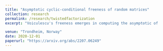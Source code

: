```yaml
---
title: "Asymptotic cyclic-conditional freeness of random matrices"
collection: research
permalink: /research/twistedfactorization
excerpt: "Voiculescu's freeness emerges in computing the asymptotic of spectra of polynomials on random matrices with eigenspaces in generic positions: they are randomly rotated with a uniform unitary random matrix U. In this article we elaborate on the previous point by proposing a random matrix model, which we name the Vortex model, where U has the law of a uniform unitary random matrix conditioned to leave invariant one deterministic vector v. In the high dimensional limit, we show that matrices randomly rotated by the matrix U are asymptotically conditionally free with respect to the normalized trace and the state vector v. To describe second order asymptotics, we define cyclic-conditional freeness, a new notion of independence unifying infinitesimal freeness, cyclic-monotone independence and cyclic-Boolean independence. The infinitesimal distribution in the Vortex model can be computed thanks to this new independence. Finally, we elaborate on the Vortex model in order to build random matrix models for ordered freeness and for indented independence."  

venue: "Trondheim, Norway"
date: 2020-12-01
paperurl: "https://arxiv.org/abs/2207.06249"
---
```

